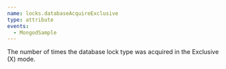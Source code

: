 ```yaml
---
name: locks.databaseAcquireExclusive
type: attribute
events:
  - MongodSample
---
```


The number of times the database lock type was acquired in the Exclusive (X) mode.